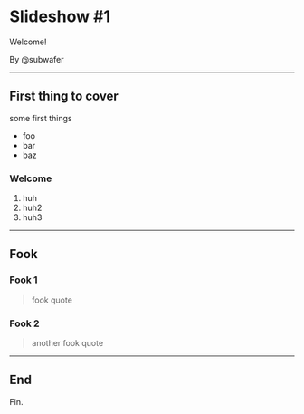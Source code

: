 # Slideshow #1

Welcome!

By @subwafer

---

## First thing to cover

some first things

- foo
- bar
- baz

### Welcome

1. huh
2. huh2
3. huh3

---

## Fook

### Fook 1

> fook quote

### Fook 2

> another fook quote

---

## End

Fin.
